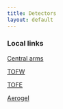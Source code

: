```yaml
---
title: Detectors
layout: default
---
```




### Local links

[Central arms](central_arm.html)

[TOFW](tofw.html)

[TOFE](tofe.html)

[Aerogel](aerogel.html)

